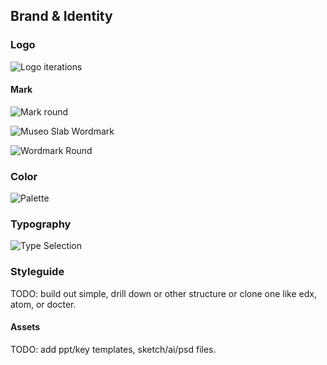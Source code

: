## Brand & Identity

### Logo

![Logo iterations](img/iterations/logo-iterations-1.2.large.png)

#### Mark

![Mark round](img/iterations/logo-mark-round-1.png)

![Museo Slab Wordmark](img/iterations/museo-slab-wordmark-round.png)



![Wordmark Round](img/iterations/wordmark-round-1.png)


### Color

![Palette](img/iterations/color-inventory-circles.png)

### Typography

![Type Selection](img/iterations/type-selection.png)



### Styleguide

TODO: build out simple, drill down or other structure or clone one like edx, atom, or docter. 

#### Assets

TODO: add ppt/key templates, sketch/ai/psd files.
